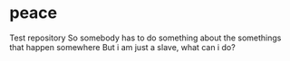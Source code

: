 # peace
Test repository
So somebody has to do something about the somethings that happen somewhere
But i am just a slave, what can i do?
